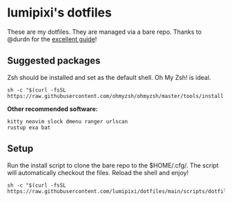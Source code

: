 # lumipixi's dotfiles
These are my dotfiles. They are managed via a bare repo. Thanks to @durdn for the [excellent guide](https://www.atlassian.com/git/tutorials/dotfiles)!

## Suggested packages
Zsh should be installed and set as the default shell. Oh My Zsh! is ideal.
```
sh -c "$(curl -fsSL https://raw.githubusercontent.com/ohmyzsh/ohmyzsh/master/tools/install.sh)"
```
**Other recommended software:**
```
kitty neovim slock dmenu ranger urlscan
rustup exa bat
```

## Setup
Run the install script to clone the bare repo to the $HOME/.cfg/. The script will automatically checkout the files. Reload the shell and enjoy!
```
sh -c "$(curl -fsSL https://raw.githubusercontent.com/lumipixi/dotfiles/main/scripts/dotfiles/install.sh)"
```
